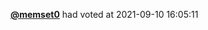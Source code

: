  <a href=https://github.com/memset0><strong>@memset0</strong></a>  had voted  at 2021-09-10 16:05:11 
